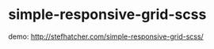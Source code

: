 simple-responsive-grid-scss
===========================

demo: http://stefhatcher.com/simple-responsive-grid-scss/
